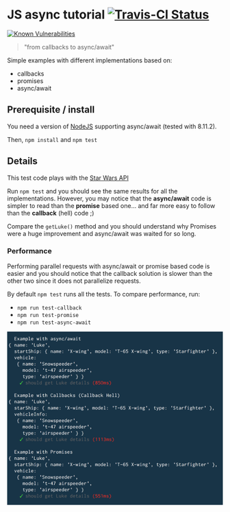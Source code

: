 # JS async tutorial [![Travis-CI Status](https://travis-ci.org/pierreroth64/js-async-tutorial.svg?branch=master)](https://travis-ci.org/pierreroth64/js-async-tutorial)

[![Known Vulnerabilities](https://snyk.io/test/github/pierreroth64/js-async-tutorial:package.json/badge.svg?targetFile=package.json)](https://snyk.io/test/github/pierreroth64/js-async-tutorial:package.json?targetFile=package.json)

> "from callbacks to async/await"

Simple examples with different implementations based on:

- callbacks
- promises
- async/await

## Prerequisite / install

You need a version of [NodeJS](https://nodejs.org/) supporting async/await (tested with 8.11.2).

Then, `npm install` and `npm test`

## Details

This test code plays with the [Star Wars API](https://swapi.co/)

Run `npm test` and you should see the same results for all the implementations. However, you may notice that the **async/await** code is simpler to read than the **promise** based one... and far more easy to follow than the **callback** (hell) code ;)

Compare the `getLuke()` method and you should understand why Promises were a huge improvement and async/await was waited for so long.

### Performance

Performing parallel requests with async/await or promise based code is easier and you should notice that the callback solution is slower than the other two since it does not parallelize requests.

By default `npm test` runs all the tests. To compare performance, run:

- `npm run test-callback`
- `npm run test-promise`
- `npm run test-async-await`

![Test run](./test_run.png?raw=true "Test run")

